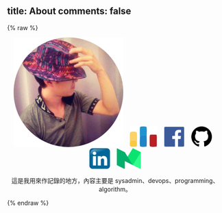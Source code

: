 title: About
comments: false
---

{% raw %}
<p><center>
<img src="avatar.png" class="do-not-render" style="display: inline;">
&nbsp;&nbsp;
<a href="http://codeforces.com/profile/changyuheng"><img src="codeforces_logo.svg" class="do-not-render" style="height: 48px; display: inline;"></a>
&nbsp;&nbsp;
<a href="https://fb.me/mr.changyuheng"><img src="facebook_logo.svg" class="do-not-render" style="height: 48px; display: inline;"></a>
&nbsp;&nbsp;
<a href="https://github.com/changyuheng"><img src="github_logo.svg" class="do-not-render" style="height: 48px; display: inline;"></a>
&nbsp;&nbsp;
<a href="https://tw.linkedin.com/in/changyuheng"><img src="linkedin_logo.svg" class="do-not-render" style="height: 48px; display: inline;"></a>
&nbsp;&nbsp;
<a href="https://medium.com/cowbear-coder"><img src="medium_logo.svg" class="do-not-render" style="height: 48px; display: inline;"></a>
</center></p>
<p><center>
這是我用來作記錄的地方，內容主要是 sysadmin、devops、programming、algorithm。
</center></p>
{% endraw %}
